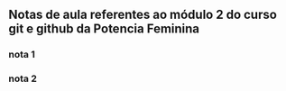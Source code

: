 ## Notas de aula referentes ao módulo 2 do curso git e github da Potencia Feminina

### nota 1

### nota 2
